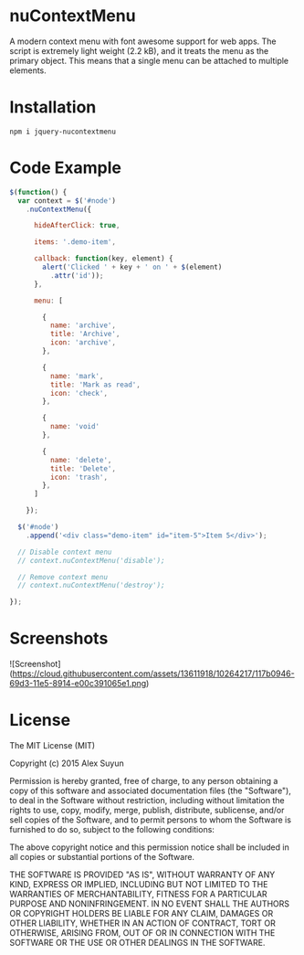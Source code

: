 # nuContextMenu
A modern context menu with font awesome support for web apps.
The script is extremely light weight (2.2 kB), and it treats the menu as the primary object.
This means that a single menu can be attached to multiple elements.

# Installation 
``` npm i jquery-nucontextmenu ```

# Code Example
``` javascript
$(function() {
  var context = $('#node')
    .nuContextMenu({

      hideAfterClick: true,

      items: '.demo-item',

      callback: function(key, element) {
        alert('Clicked ' + key + ' on ' + $(element)
          .attr('id'));
      },

      menu: [

        {
          name: 'archive',
          title: 'Archive',
          icon: 'archive',
        },

        {
          name: 'mark',
          title: 'Mark as read',
          icon: 'check',
        },

        {
          name: 'void'
        },

        {
          name: 'delete',
          title: 'Delete',
          icon: 'trash',
        },
      ]

    });

  $('#node')
    .append('<div class="demo-item" id="item-5">Item 5</div>');

  // Disable context menu
  // context.nuContextMenu('disable');

  // Remove context menu
  // context.nuContextMenu('destroy');

});
```
# Screenshots
![Screenshot] (https://cloud.githubusercontent.com/assets/13611918/10264217/117b0946-69d3-11e5-8914-e00c391065e1.png)

# License
The MIT License (MIT)

Copyright (c) 2015 Alex Suyun

Permission is hereby granted, free of charge, to any person obtaining a copy
of this software and associated documentation files (the "Software"), to deal
in the Software without restriction, including without limitation the rights
to use, copy, modify, merge, publish, distribute, sublicense, and/or sell
copies of the Software, and to permit persons to whom the Software is
furnished to do so, subject to the following conditions:

The above copyright notice and this permission notice shall be included in all
copies or substantial portions of the Software.

THE SOFTWARE IS PROVIDED "AS IS", WITHOUT WARRANTY OF ANY KIND, EXPRESS OR
IMPLIED, INCLUDING BUT NOT LIMITED TO THE WARRANTIES OF MERCHANTABILITY,
FITNESS FOR A PARTICULAR PURPOSE AND NONINFRINGEMENT. IN NO EVENT SHALL THE
AUTHORS OR COPYRIGHT HOLDERS BE LIABLE FOR ANY CLAIM, DAMAGES OR OTHER
LIABILITY, WHETHER IN AN ACTION OF CONTRACT, TORT OR OTHERWISE, ARISING FROM,
OUT OF OR IN CONNECTION WITH THE SOFTWARE OR THE USE OR OTHER DEALINGS IN THE
SOFTWARE.
